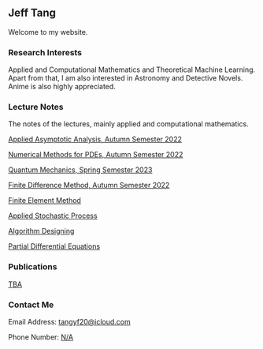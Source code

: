 ## Jeff Tang

Welcome to my website.

### Research Interests

Applied and Computational Mathematics and Theoretical Machine Learning. Apart from that, I am also interested in Astronomy and Detective Novels. Anime is also highly appreciated. 

### Lecture Notes

The notes of the lectures, mainly applied and computational mathematics.

[Applied Asymptotic Analysis, Autumn Semester 2022](url)

[Numerical Methods for PDEs,  Autumn Semester 2022](url)

[Quantum Mechanics, Spring Semester 2023](url)

[Finite Difference Method, Autumn Semester 2022](url)

[Finite Element Method](url)

[Applied Stochastic Process](url)

[Algorithm Designing](url)

[Partial Differential Equations](url)

### Publications 

[TBA](url)

### Contact Me

Email Address: [tangyf20@icloud.com](url)

Phone Number: [N/A](url)


